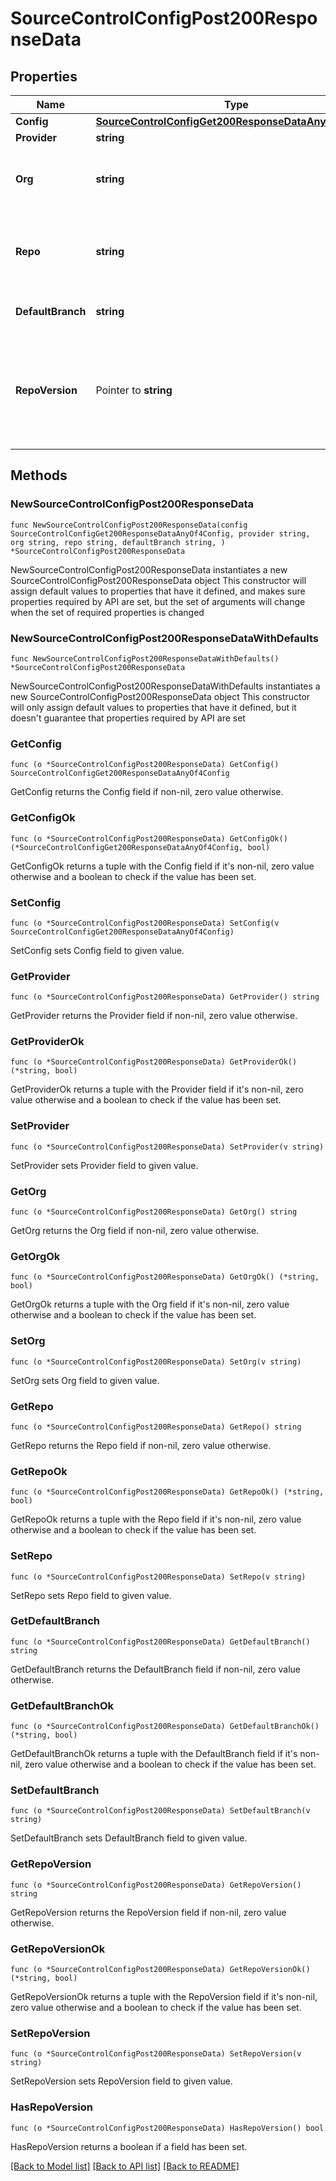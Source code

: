 # SourceControlConfigPost200ResponseData

## Properties

Name | Type | Description | Notes
------------ | ------------- | ------------- | -------------
**Config** | [**SourceControlConfigGet200ResponseDataAnyOf4Config**](SourceControlConfigGet200ResponseDataAnyOf4Config.md) |  | 
**Provider** | **string** |  | 
**Org** | **string** | The user or organization to which the repository belongs to. | 
**Repo** | **string** | The name of the repository you created to use with Retool. | 
**DefaultBranch** | **string** | The default branch, e.g., main. | 
**RepoVersion** | Pointer to **string** | Repositories using Toolscript are 2.0.0. Repositories using legacy YAML are 1.0.0. | [optional] 

## Methods

### NewSourceControlConfigPost200ResponseData

`func NewSourceControlConfigPost200ResponseData(config SourceControlConfigGet200ResponseDataAnyOf4Config, provider string, org string, repo string, defaultBranch string, ) *SourceControlConfigPost200ResponseData`

NewSourceControlConfigPost200ResponseData instantiates a new SourceControlConfigPost200ResponseData object
This constructor will assign default values to properties that have it defined,
and makes sure properties required by API are set, but the set of arguments
will change when the set of required properties is changed

### NewSourceControlConfigPost200ResponseDataWithDefaults

`func NewSourceControlConfigPost200ResponseDataWithDefaults() *SourceControlConfigPost200ResponseData`

NewSourceControlConfigPost200ResponseDataWithDefaults instantiates a new SourceControlConfigPost200ResponseData object
This constructor will only assign default values to properties that have it defined,
but it doesn't guarantee that properties required by API are set

### GetConfig

`func (o *SourceControlConfigPost200ResponseData) GetConfig() SourceControlConfigGet200ResponseDataAnyOf4Config`

GetConfig returns the Config field if non-nil, zero value otherwise.

### GetConfigOk

`func (o *SourceControlConfigPost200ResponseData) GetConfigOk() (*SourceControlConfigGet200ResponseDataAnyOf4Config, bool)`

GetConfigOk returns a tuple with the Config field if it's non-nil, zero value otherwise
and a boolean to check if the value has been set.

### SetConfig

`func (o *SourceControlConfigPost200ResponseData) SetConfig(v SourceControlConfigGet200ResponseDataAnyOf4Config)`

SetConfig sets Config field to given value.


### GetProvider

`func (o *SourceControlConfigPost200ResponseData) GetProvider() string`

GetProvider returns the Provider field if non-nil, zero value otherwise.

### GetProviderOk

`func (o *SourceControlConfigPost200ResponseData) GetProviderOk() (*string, bool)`

GetProviderOk returns a tuple with the Provider field if it's non-nil, zero value otherwise
and a boolean to check if the value has been set.

### SetProvider

`func (o *SourceControlConfigPost200ResponseData) SetProvider(v string)`

SetProvider sets Provider field to given value.


### GetOrg

`func (o *SourceControlConfigPost200ResponseData) GetOrg() string`

GetOrg returns the Org field if non-nil, zero value otherwise.

### GetOrgOk

`func (o *SourceControlConfigPost200ResponseData) GetOrgOk() (*string, bool)`

GetOrgOk returns a tuple with the Org field if it's non-nil, zero value otherwise
and a boolean to check if the value has been set.

### SetOrg

`func (o *SourceControlConfigPost200ResponseData) SetOrg(v string)`

SetOrg sets Org field to given value.


### GetRepo

`func (o *SourceControlConfigPost200ResponseData) GetRepo() string`

GetRepo returns the Repo field if non-nil, zero value otherwise.

### GetRepoOk

`func (o *SourceControlConfigPost200ResponseData) GetRepoOk() (*string, bool)`

GetRepoOk returns a tuple with the Repo field if it's non-nil, zero value otherwise
and a boolean to check if the value has been set.

### SetRepo

`func (o *SourceControlConfigPost200ResponseData) SetRepo(v string)`

SetRepo sets Repo field to given value.


### GetDefaultBranch

`func (o *SourceControlConfigPost200ResponseData) GetDefaultBranch() string`

GetDefaultBranch returns the DefaultBranch field if non-nil, zero value otherwise.

### GetDefaultBranchOk

`func (o *SourceControlConfigPost200ResponseData) GetDefaultBranchOk() (*string, bool)`

GetDefaultBranchOk returns a tuple with the DefaultBranch field if it's non-nil, zero value otherwise
and a boolean to check if the value has been set.

### SetDefaultBranch

`func (o *SourceControlConfigPost200ResponseData) SetDefaultBranch(v string)`

SetDefaultBranch sets DefaultBranch field to given value.


### GetRepoVersion

`func (o *SourceControlConfigPost200ResponseData) GetRepoVersion() string`

GetRepoVersion returns the RepoVersion field if non-nil, zero value otherwise.

### GetRepoVersionOk

`func (o *SourceControlConfigPost200ResponseData) GetRepoVersionOk() (*string, bool)`

GetRepoVersionOk returns a tuple with the RepoVersion field if it's non-nil, zero value otherwise
and a boolean to check if the value has been set.

### SetRepoVersion

`func (o *SourceControlConfigPost200ResponseData) SetRepoVersion(v string)`

SetRepoVersion sets RepoVersion field to given value.

### HasRepoVersion

`func (o *SourceControlConfigPost200ResponseData) HasRepoVersion() bool`

HasRepoVersion returns a boolean if a field has been set.


[[Back to Model list]](../README.md#documentation-for-models) [[Back to API list]](../README.md#documentation-for-api-endpoints) [[Back to README]](../README.md)



